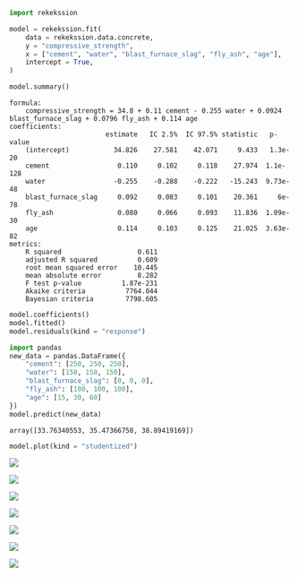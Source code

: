 

``` python
import rekekssion

model = rekekssion.fit(
    data = rekekssion.data.concrete,
    y = "compressive_strength",
    x = ["cement", "water", "blast_furnace_slag", "fly_ash", "age"],
    intercept = True,
)

model.summary()
```

    formula:
        compressive_strength = 34.8 + 0.11 cement - 0.255 water + 0.0924 blast_furnace_slag + 0.0796 fly_ash + 0.114 age
    coefficients:
                            estimate   IC 2.5%  IC 97.5% statistic   p-value
        (intercept)           34.826    27.581    42.071     9.433   1.3e-20
        cement                 0.110     0.102     0.118    27.974  1.1e-128
        water                 -0.255    -0.288    -0.222   -15.243  9.73e-48
        blast_furnace_slag     0.092     0.083     0.101    20.361     6e-78
        fly_ash                0.080     0.066     0.093    11.836  1.09e-30
        age                    0.114     0.103     0.125    21.025  3.63e-82
    metrics:
        R squared                   0.611
        adjusted R squared          0.609
        root mean squared error    10.445
        mean absolute error         8.282
        F test p-value          1.87e-231
        Akaike criteria          7764.044
        Bayesian criteria        7798.605

``` python
model.coefficients()
model.fitted()
model.residuals(kind = "response")

import pandas
new_data = pandas.DataFrame({
    "cement": [250, 250, 250],
    "water": [150, 150, 150],
    "blast_furnace_slag": [0, 0, 0],
    "fly_ash": [100, 100, 100],
    "age": [15, 30, 60]
})
model.predict(new_data)
```

    array([33.76340553, 35.47366758, 38.89419169])

``` python
model.plot(kind = "studentized")
```

![](README_files/figure-commonmark/cell-4-output-1.png)

![](README_files/figure-commonmark/cell-4-output-2.png)

![](README_files/figure-commonmark/cell-4-output-3.png)

![](README_files/figure-commonmark/cell-4-output-4.png)

![](README_files/figure-commonmark/cell-4-output-5.png)

![](README_files/figure-commonmark/cell-4-output-6.png)

![](README_files/figure-commonmark/cell-4-output-7.png)
